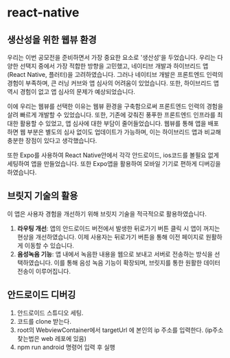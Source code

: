 # react-native
## **생산성을 위한 웹뷰 환경**

우리는 이번 공모전을 준비하면서 가장 중요한 요소로 '생산성'을 두었습니다. 우리는 다양한 선택지 중에서 가장 적합한 방향을 고민했고, 네이티브 개발과 하이브리드 앱(React Native, 플러터)을 고려하였습니다. 그러나 네이티브 개발은 프론트엔드 인력의 경험이 부족하며, 큰 러닝 커브와 앱 심사의 어려움이 있었습니다. 또한, 하이브리드 앱 역시 경험이 없고 앱 심사의 문제가 예상되었습니다.

이에 우리는 웹뷰를 선택한 이유는 웹뷰 환경을 구축함으로써 프론트엔드 인력의 경험을 살려 빠르게 개발할 수 있었습니다. 또한, 기존에 갖춰진 풍푸한 프론트엔드 인프라를 최대한 활용할 수 있었고, 앱 심사에 대한 부담이 줄어들었습니다. 웹뷰를 통해 앱을 배포하면 웹 부분은 별도의 심사 없이도 업데이트가 가능하며, 이는 하이브리드 앱과 비교해 충분한 장점이 있다고 생각했습니다.

또한 Expo를 사용하여 React Native안에서 각각 안드로이드, ios코드를 볼필요 없게 세팅하여 앱을 만들었습니다. 또한 Expo앱을 활용하여 모바일 기기로 편하게 디버깅을 하였습니다.

## **브릿지 기술의 활용**

이 앱은 사용자 경험을 개선하기 위해 브릿지 기술을 적극적으로 활용하였습니다.

1. **라우팅 개선**: 앱의 안드로이드 버전에서 발생한 뒤로가기 버튼 클릭 시 앱이 꺼지는 현상을 개선하였습니다. 이제 사용자는 뒤로가기 버튼을 통해 이전 페이지로 원활하게 이동할 수 있습니다.
2. **음성녹음 기능**: 앱 내에서 녹음한 내용을 웹으로 보내고 서버로 전송하는 방식을 선택하였습니다. 이를 통해 음성 녹음 기능이 확장되며, 브릿지를 통한 원활한 데이터 전송이 이루어집니다.

## 안드로이드 디버깅

1. 안드로이드 스튜디오 세팅.
2. 코드를 clone 받는다.
3. root의 WebviewContainer에서 targetUrl 에 본인의 ip 주소를 입력한다. (ip주소 찾는법은 web 레포에 있음)
4. npm run android 명령어 입력 후 실행

